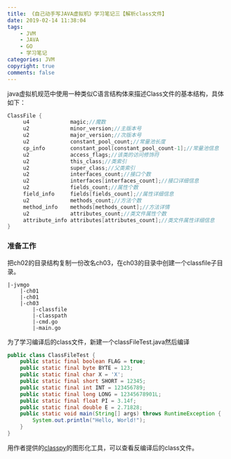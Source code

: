 ```yaml
---
title: 《自己动手写JAVA虚拟机》学习笔记三【解析class文件】
date: 2019-02-14 11:38:04
tags:
    - JVM
    - JAVA
    - GO
    - 学习笔记
categories: JVM
copyright: true
comments: false
---
```

java虚拟机规范中使用一种类似C语言结构体来描述Class文件的基本结构，具体如下：
```java
ClassFile {
     u4             magic;//魔数
     u2             minor_version;//主版本号
     u2             major_version;//次版本号
     u2             constant_pool_count;//常量池长度
     cp_info        constant_pool[constant_pool_count-1];//常量池信息
     u2             access_flags;//该类的访问修饰符
     u2             this_class;//类索引
     u2             super_class;//父类索引
     u2             interfaces_count;//接口个数
     u2             interfaces[interfaces_count];//接口详细信息
     u2             fields_count;//属性个数
     field_info     fields[fields_count];//属性详细信息
     u2             methods_count;//方法个数
     method_info    methods[methods_count];//方法详情
     u2             attributes_count;//类文件属性个数
     attribute_info attributes[attributes_count];//类文件属性详细信息
}
```
### 准备工作

把ch02的目录结构复制一份改名ch03，在ch03的目录中创建一个classfile子目录。
```base
|-jvmgo
    |-ch01
    |-ch01
    |-ch03
        |-classfile
        |-classpath
        |-cmd.go
        |-main.go
```
为了学习编译后的class文件，新建一个classFileTest.java然后编译
```java
public class ClassFileTest {
    public static final boolean FLAG = true;
    public static final byte BYTE = 123;
    public static final char X = 'X';
    public static final short SHORT = 12345;
    public static final int INT = 123456789;
    public static final long LONG = 12345678901L;
    public static final float PI = 3.14f;
    public static final double E = 2.71828;
    public static void main(String[] args) throws RuntimeException {
        System.out.println("Hello, World!");
    }
}
```
用作者提供的[classpy](https://github.com/zxh0/classpy)的图形化工具，可以查看反编译后的class文件。